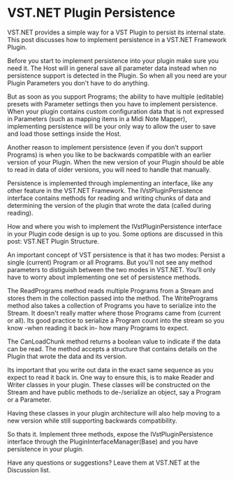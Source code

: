 # VST.NET Plugin Persistence
VST.NET provides a simple way for a VST Plugin to persist its internal state. This post discusses how to implement persistence in a VST.NET Framework Plugin.

Before you start to implement persistence into your plugin make sure you need it. The Host will in general save all parameter data instead when no persistence support is detected in the Plugin. So when all you need are your Plugin Parameters you don't have to do anything.

But as soon as you support Programs; the ability to have multiple (editable) presets with Parameter settings then you have to implement persistence. When your plugin contains custom configuration data that is not expressed in Parameters (such as mapping items in a Midi Note Mapper), implementing persistence will be your only way to allow the user to save and load those settings inside the Host.

Another reason to implement persistence (even if you don't support Programs) is when you like to be backwards compatible with an earlier version of your Plugin. When the new version of your Plugin should be able to read in data of older versions, you will need to handle that manually.

Persistence is implemented through implementing an interface, like any other feature in the VST.NET Framework. The IVstPluginPersistence interface contains methods for reading and writing chunks of data and determining the version of the plugin that wrote the data (called during reading).

How and where you wish to implement the IVstPluginPersistence interface in your Plugin code design is up to you. Some options are discussed in this post: VST.NET Plugin Structure.

An important concept of VST persistence is that it has two modes: Persist a single (current) Program or all Programs. But you'll not see any method parameters to distiguish between the two modes in VST.NET. You'll only have to worry about implementing one set of persistence methods.

The ReadPrograms method reads multiple Programs from a Stream and stores them in the collection passed into the method. The WritePrograms method also takes a collection of Programs you have to serialize into the Stream. It doesn't really matter where those Programs came from (current or all). Its good practice to serialize a Program count into the stream so you know -when reading it back in- how many Programs to expect.

The CanLoadChunk method returns a boolean value to indicate if the data can be read. The method accepts a structure that contains details on the Plugin that wrote the data and its version.

Its important that you write out data in the exact same sequence as you expect to read it back in. One way to ensure this, is to make Reader and Writer classes in your plugin. These classes will be constructed on the Stream and have public methods to de-/serialize an object, say a Program or a Parameter.

Having these classes in your plugin architecture will also help moving to a new version while still supporting backwards compatibility.

So thats it. Implement three methods, expose the IVstPluginPersistence interface through the PluginInterfaceManager(Base) and you have persistence in your plugin.

Have any questions or suggestions? Leave them at VST.NET at the Discussion list.